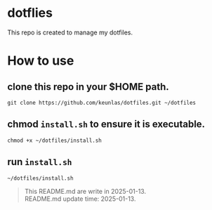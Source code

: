 # dotflies

This repo is created to manage my dotfiles.

# How to use

## clone this repo in your $HOME path.

```shell
git clone https://github.com/keunlas/dotfiles.git ~/dotfiles
```
## chmod `install.sh` to ensure it is executable.

```shell
chmod +x ~/dotfiles/install.sh
```

## run `install.sh`

```shell
~/dotfiles/install.sh
```

> This README.md are write in 2025-01-13.  
> README.md update time: 2025-01-13.